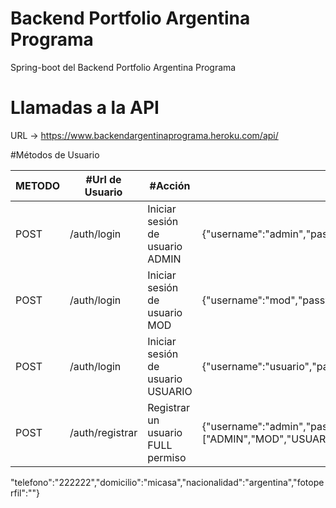 # Backend Portfolio Argentina Programa
Spring-boot del Backend Portfolio Argentina Programa

# Llamadas a la API

URL -> https://www.backendargentinaprograma.heroku.com/api/

#Métodos de Usuario

METODO | #Url de Usuario | #Acción | #JSON de envio 
--- | --- | --- | --- 
POST | /auth/login | Iniciar sesión de usuario ADMIN | {"username":"admin","password":"123456"}
POST | /auth/login | Iniciar sesión de usuario MOD | {"username":"mod","password":"123456"}
POST | /auth/login | Iniciar sesión de usuario USUARIO | {"username":"usuario","password":"123456"}
POST | /auth/registrar | Registrar un usuario FULL permiso | {"username":"admin","password":"123456","email":"admin@admin.com","rol":["ADMIN","MOD","USUARIO"],"nombres":"gerardo","apellidos":"romero",
"telefono":"222222","domicilio":"micasa","nacionalidad":"argentina","fotoperfil":""}

